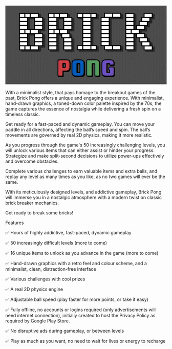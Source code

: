 ![Brick Pong](/Screenshots/main.png)

With a minimalist style, that pays homage to the breakout games of the past, Brick Pong offers a unique and engaging experience. With minimalist, hand-drawn graphics, a toned-down color palette inspired by the 70s, the game captures the essence of nostalgia while delivering a fresh spin on a timeless classic.

Get ready for a fast-paced and dynamic gameplay. You can move your paddle in all directions, affecting the ball’s speed and spin. The ball’s movements are governed by real 2D physics, making it more realistic. 

As you progress through the game's 50 increasingly challenging levels, you will unlock various items that can either assist or hinder your progress. Strategize and make split-second decisions to utilize power-ups effectively and overcome obstacles.

Complete various challenges to earn valuable items and extra balls, and replay any level as many times as you like, as no two games will ever be the same.

With its meticulously designed levels, and addictive gameplay, Brick Pong will immerse you in a nostalgic atmosphere with a modern twist on classic brick breaker mechanics.

Get ready to break some bricks!


Features

✅ Hours of highly addictive, fast-paced, dynamic gameplay

✅ 50 increasingly difficult levels (more to come)

✅ 16 unique items to unlock as you advance in the game (more to come)

✅ Hand-drawn graphics with a retro feel and colour scheme, and a minimalist, clean, distraction-free interface

✅ Various challenges with cool prizes

✅ A real 2D physics engine

✅ Adjustable ball speed (play faster for more points, or take it easy)

✅ Fully offline, no accounts or logins required (only advertisements will need internet connection), initially created to host the Privacy Policy as required by Google Play Store.

✅ No disruptive ads during gameplay, or between levels

✅ Play as much as you want, no need to wait for lives or energy to recharge

